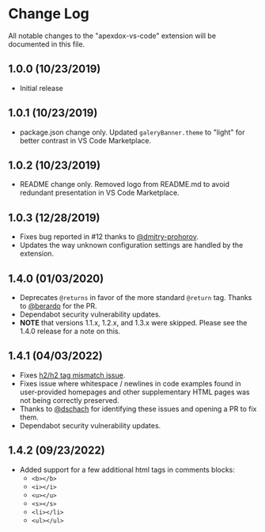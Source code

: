 # Change Log

All notable changes to the "apexdox-vs-code" extension will be documented in this file.

## 1.0.0 (10/23/2019)

- Initial release

## 1.0.1 (10/23/2019)

- package.json change only. Updated `galeryBanner.theme` to "light" for better contrast in VS Code Marketplace.

## 1.0.2 (10/23/2019)

- README change only. Removed logo from README.md to avoid redundant presentation in VS Code Marketplace.

## 1.0.3 (12/28/2019)

- Fixes bug reported in #12 thanks to [@dmitry-prohorov](https://github.com/dmitry-prohorov).
- Updates the way unknown configuration settings are handled by the extension.

## 1.4.0 (01/03/2020)

- Deprecates `@returns` in favor of the more standard `@return` tag. Thanks to [@berardo](https://github.com/berardo) for the PR.
- Dependabot security vulnerability updates.
- **NOTE** that versions 1.1.x, 1.2.x, and 1.3.x were skipped. Please see the 1.4.0 release for a note on this.

## 1.4.1 (04/03/2022)

- Fixes [h2/h2 tag mismatch issue](https://github.com/no-stack-dub-sack/apexdox-vs-code/pull/45/files).
- Fixes issue where whitespace / newlines in code examples found in user-provided homepages and other supplementary HTML pages was not being correctly preserved.
- Thanks to [@dschach](https://github.com/dschach) for identifying these issues and opening a PR to fix them.
- Dependabot security vulnerability updates.

## 1.4.2 (09/23/2022)

- Added support for a few additional html tags in comments blocks:
    * `<b></b>`
    * `<i></i>`
    * `<u></u>`
    * `<s></s>`            
    * `<li></li>`
    * `<ul></ul>`